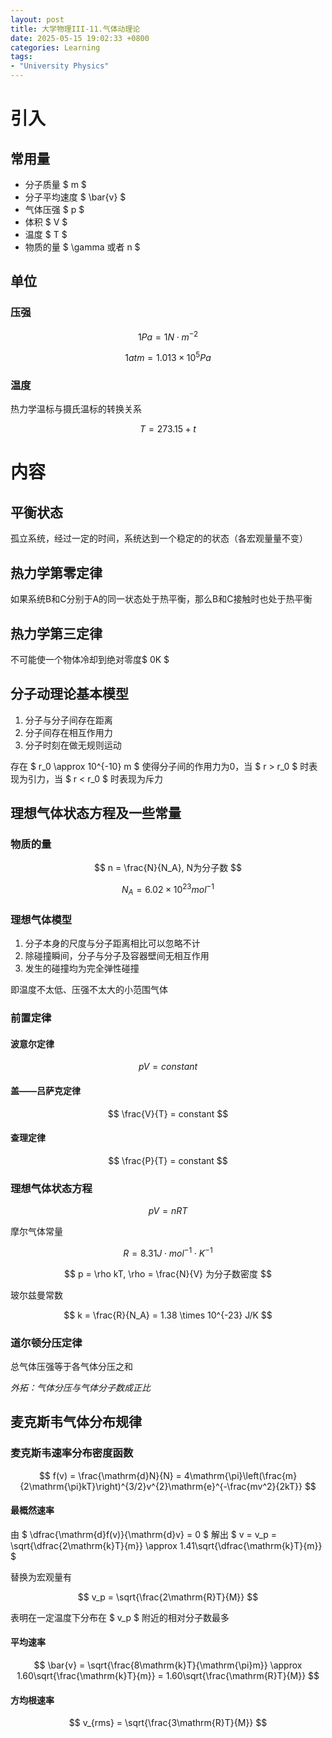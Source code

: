 ```yaml
---
layout: post
title: 大学物理III-11.气体动理论
date: 2025-05-15 19:02:33 +0800
categories: Learning
tags: 
- "University Physics"
---
```

# 引入

## 常用量

- 分子质量 $ m $
- 分子平均速度 $ \bar{v} $
- 气体压强 $ p $
- 体积 $ V $
- 温度 $ T $
- 物质的量 $ \gamma 或者 n $

## 单位

### 压强

$$ 1Pa = 1N \cdot m^{-2} $$

$$ 1atm = 1.013 \times 10^5Pa $$

### 温度

热力学温标与摄氏温标的转换关系

$$ T = 273.15 + t $$

# 内容

## 平衡状态

孤立系统，经过一定的时间，系统达到一个稳定的的状态（各宏观量量不变）

## 热力学第零定律

如果系统B和C分别于A的同一状态处于热平衡，那么B和C接触时也处于热平衡

## 热力学第三定律

不可能使一个物体冷却到绝对零度$ 0K $

## 分子动理论基本模型

1. 分子与分子间存在距离
2. 分子间存在相互作用力
3. 分子时刻在做无规则运动

存在 $ r_0 \approx 10^{-10} m $ 使得分子间的作用力为0，当 $ r > r_0 $ 时表现为引力，当 $ r < r_0 $ 时表现为斥力

## 理想气体状态方程及一些常量

### 物质的量

$$ n = \frac{N}{N_A}, N为分子数 $$

$$ N_A = 6.02 \times 10^{23} mol^{-1} $$

### 理想气体模型

1. 分子本身的尺度与分子距离相比可以忽略不计
2. 除碰撞瞬间，分子与分子及容器壁间无相互作用
3. 发生的碰撞均为完全弹性碰撞

即温度不太低、压强不太大的小范围气体

### 前置定律

#### 波意尔定律

$$ pV = constant $$

#### 盖——吕萨克定律

$$ \frac{V}{T} = constant $$

#### 查理定律

$$ \frac{P}{T} = constant $$

### 理想气体状态方程

$$ pV = nRT $$

摩尔气体常量

$$ R = 8.31J \cdot mol^{-1} \cdot K^{-1} $$

$$ p = \rho kT, \rho = \frac{N}{V} 为分子数密度 $$

玻尔兹曼常数

$$ k = \frac{R}{N_A} = 1.38 \times 10^{-23} J/K $$

### 道尔顿分压定律

总气体压强等于各气体分压之和

*外拓：气体分压与气体分子数成正比*

## 麦克斯韦气体分布规律

### 麦克斯韦速率分布密度函数

$$ f(v) = \frac{\mathrm{d}N}{N} = 4\mathrm{\pi}\left(\frac{m}{2\mathrm{\pi}kT}\right)^{3/2}v^{2}\mathrm{e}^{-\frac{mv^2}{2kT}} $$

#### 最概然速率

由 $ \dfrac{\mathrm{d}f(v)}{\mathrm{d}v} = 0 $ 解出 $ v = v_p = \sqrt{\dfrac{2\mathrm{k}T}{m}} \approx 1.41\sqrt{\dfrac{\mathrm{k}T}{m}} $

替换为宏观量有

$$ v_p = \sqrt{\frac{2\mathrm{R}T}{M}} $$

表明在一定温度下分布在 $ v_p $ 附近的相对分子数最多

#### 平均速率

$$ \bar{v} = \sqrt{\frac{8\mathrm{k}T}{\mathrm{\pi}m}} \approx 1.60\sqrt{\frac{\mathrm{k}T}{m}} = 1.60\sqrt{\frac{\mathrm{R}T}{M}} $$

#### 方均根速率

$$ v_{rms} = \sqrt{\frac{3\mathrm{R}T}{M}} $$

